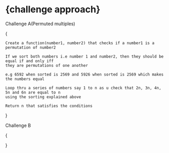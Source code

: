 {challenge approach}
=======================
Challenge A(Permuted multiples)

{

	Create a function(number1, number2) that checks if a number1 is a permutation of number2
	
	If we sort both numbers i.e number 1 and number2, then they should be equal if and only iff 
	they are permutations of one another

	e.g 6592 when sorted is 2569 and 5926 when sorted is 2569 which makes the numbers equal

	Loop thru a series of numbers say 1 to n as u check that 2n, 3n, 4n, 5n and 6n are equal to n
	using the sorting explained above

	Return n that satisfies the conditions
}

Challenge B

{

	
}